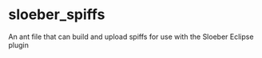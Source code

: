 # sloeber_spiffs
An ant file that can build and upload spiffs for use with the Sloeber Eclipse plugin
